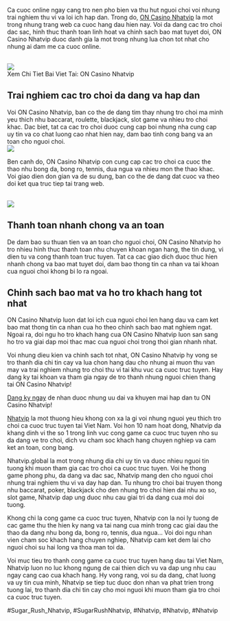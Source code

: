 <p>Ca cuoc online ngay cang tro nen pho bien va thu hut nguoi choi voi nhung trai nghiem thu vi va loi ich hap dan. Trong do, <a href="https://nhatvip.global/on-casino/">ON Casino Nhatvip</a> la mot trong nhung trang web ca cuoc hang dau hien nay. Voi da dang cac tro choi dac sac, hinh thuc thanh toan linh hoat va chinh sach bao mat tuyet doi, ON Casino Nhatvip duoc danh gia la mot trong nhung lua chon tot nhat cho nhung ai dam me ca cuoc online.</p><br><img src="https://nhatvip.global/wp-content/uploads/2025/01/ly-do-nen-chon-on-casino-tai-nhatvip.webp"></br>
Xem Chi Tiet Bai Viet Tai: ON Casino Nhatvip<h2>Trai nghiem cac tro choi da dang va hap dan</h2><p>Voi ON Casino Nhatvip, ban co the de dang tim thay nhung tro choi ma minh yeu thich nhu baccarat, roulette, blackjack, slot game va nhieu tro choi khac. Dac biet, tat ca cac tro choi duoc cung cap boi nhung nha cung cap uy tin va co chat luong cao nhat hien nay, dam bao tinh cong bang va an toan cho nguoi choi.<br><img src="https://nhatvip.global/wp-content/uploads/2025/01/gioi-thieu-ve-on-casino-tai-nhatvip.webp"></br><p>Ben canh do, ON Casino Nhatvip con cung cap cac tro choi ca cuoc the thao nhu bong da, bong ro, tennis, dua ngua va nhieu mon the thao khac. Voi giao dien don gian va de su dung, ban co the de dang dat cuoc va theo doi ket qua truc tiep tai trang web.</p><br><img src="https://nhatvip.global/wp-content/uploads/2025/01/trai-nghiem-doc-dao-tai-on-casino-nhatvip.webp"></br><h2>Thanh toan nhanh chong va an toan</h2><p>De dam bao su thuan tien va an toan cho nguoi choi, ON Casino Nhatvip ho tro nhieu hinh thuc thanh toan nhu chuyen khoan ngan hang, the tin dung, vi dien tu va cong thanh toan truc tuyen. Tat ca cac giao dich duoc thuc hien nhanh chong va bao mat tuyet doi, dam bao thong tin ca nhan va tai khoan cua nguoi choi khong bi lo ra ngoai.<h2>Chinh sach bao mat va ho tro khach hang tot nhat</h2><p>ON Casino Nhatvip luon dat loi ich cua nguoi choi len hang dau va cam ket bao mat thong tin ca nhan cua ho theo chinh sach bao mat nghiem ngat. Ngoai ra, doi ngu ho tro khach hang cua ON Casino Nhatvip luon san sang ho tro va giai dap moi thac mac cua nguoi choi trong thoi gian nhanh nhat.</p><p>Voi nhung dieu kien va chinh sach tot nhat, ON Casino Nhatvip hy vong se tro thanh dia chi tin cay va lua chon hang dau cho nhung ai muon thu van may va trai nghiem nhung tro choi thu vi tai khu vuc ca cuoc truc tuyen. Hay dang ky tai khoan va tham gia ngay de tro thanh nhung nguoi chien thang tai ON Casino Nhatvip!<p class="text-center"><a href="#">Dang ky ngay</a> de nhan duoc nhung uu dai va khuyen mai hap dan tu ON Casino Nhatvip!</p><p><a href="https://nhatvip.global/">Nhatvip</a> la mot thuong hieu khong con xa la gi voi nhung nguoi yeu thich tro choi ca cuoc truc tuyen tai Viet Nam. Voi hon 10 nam hoat dong, Nhatvip da khang dinh vi the so 1 trong linh vuc cong game ca cuoc truc tuyen nho su da dang ve tro choi, dich vu cham soc khach hang chuyen nghiep va cam ket an toan, cong bang.

Nhatvip.global la mot trong nhung dia chi uy tin va duoc nhieu nguoi tin tuong khi muon tham gia cac tro choi ca cuoc truc tuyen. Voi he thong game phong phu, da dang va dac sac, Nhatvip mang den cho nguoi choi nhung trai nghiem thu vi va day hap dan. Tu nhung tro choi bai truyen thong nhu baccarat, poker, blackjack cho den nhung tro choi hien dai nhu xo so, slot game, Nhatvip dap ung duoc nhu cau giai tri da dang cua moi doi tuong.

Khong chi la cong game ca cuoc truc tuyen, Nhatvip con la noi ly tuong de cac game thu the hien ky nang va tai nang cua minh trong cac giai dau the thao da dang nhu bong da, bong ro, tennis, dua ngua... Voi doi ngu nhan vien cham soc khach hang chuyen nghiep, Nhatvip cam ket dem lai cho nguoi choi su hai long va thoa man toi da.

Voi muc tieu tro thanh cong game ca cuoc truc tuyen hang dau tai Viet Nam, Nhatvip luon no luc khong ngung de cai thien dich vu va dap ung nhu cau ngay cang cao cua khach hang. Hy vong rang, voi su da dang, chat luong va uy tin cua minh, Nhatvip se tiep tuc duoc don nhan va phat trien trong tuong lai, tro thanh dia chi tin cay cho moi nguoi khi muon tham gia tro choi ca cuoc truc tuyen.</p>
#Sugar_Rush_Nhatvip, #SugarRushNhatvip, #Nhatvip, #Nhatvip, #Nhatvip
